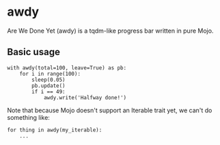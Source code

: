 # awdy
Are We Done Yet (awdy) is a tqdm-like progress bar written in pure Mojo.

## Basic usage
```mojo
with awdy(total=100, leave=True) as pb:
    for i in range(100):
        sleep(0.05)
        pb.update()
        if i == 49:
            awdy.write('Halfway done!')
```
Note that because Mojo doesn't support an Iterable trait yet, we can't do something like:
```mojo
for thing in awdy(my_iterable):
    ...
```